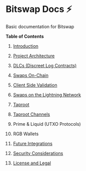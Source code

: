 # Bitswap Docs ⚡

Basic documentation for Bitswap

**Table of Contents**

1. [Introduction](https://github.com/BitSwap-BiFi/bitswap-docs/blob/main/content/introduction.md)
     
2. [Project Architecture](https://github.com/BitSwap-BiFi/bitswap-docs/blob/main/content/architecture.md)
  
3. [DLCs (Discreet Log Contracts)](https://github.com/BitSwap-BiFi/bitswap-docs/blob/main/content/dlcs.md)

4. [Swaps On-Chain](https://github.com/BitSwap-BiFi/bitswap-docs/blob/main/content/swaps_on_chain.md)
  

5. [Client Side Validation](https://github.com/BitSwap-BiFi/bitswap-docs/blob/main/content/csv.md)
  

6. [Swaps on the Lightning Network](https://github.com/BitSwap-BiFi/bitswap-docs/blob/main/content/swaps_ln.md)
 

7. [Taproot](https://github.com/BitSwap-BiFi/bitswap-docs/blob/main/content/taproot.md)

8. [Taproot Channels](https://github.com/BitSwap-BiFi/bitswap-docs/blob/main/content/taproot_channel.md)

9. Prime & Liquid (UTXO Protocols)

10. RGB Wallets
   

11. [Future Integrations](https://github.com/BitSwap-BiFi/bitswap-docs/blob/main/content/integrations.md)


12. [Security Considerations](https://github.com/BitSwap-BiFi/bitswap-docs/blob/main/content/security.md)
     

14. [License and Legal](https://github.com/BitSwap-BiFi/bitswap-docs/blob/main/content/legal.md)


